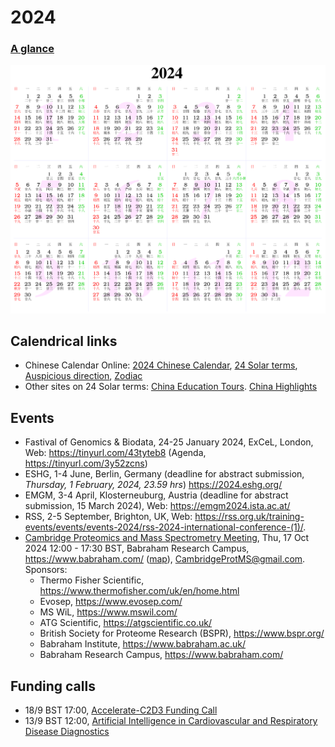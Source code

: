 # 2024

### [A glance](https://www.calendarpedia.co.uk/download/calendar-2024-landscape-year-at-a-glance-in-colour.pdf)

![Calendar](2024.png)

## Calendrical links

- Chinese Calendar Online: [2024 Chinese Calendar](https://www.chinesecalendaronline.com/2024/), [24 Solar terms](https://www.chinesecalendaronline.com/solar-terms/), [Auspicious direction](https://www.chinesecalendaronline.com/), [Zodiac](https://www.chinesecalendaronline.com/zodiac/)
- Other sites on 24 Solar terms: [China Education Tours](https://www.chinaeducationaltours.com/guide/culture-24-solar-terms.htm). [China Highlights](https://www.chinahighlights.com/festivals/the-24-solar-terms.htm)

## Events

- Fastival of Genomics & Biodata, 24-25 January 2024, ExCeL, London, Web: <https://tinyurl.com/43tyteb8> (Agenda, <https://tinyurl.com/3y52zcns>)
- ESHG, 1-4 June, Berlin, Germany (deadline for abstract submission, *Thursday, 1 February, 2024, 23.59 hrs*) <https://2024.eshg.org/>
- EMGM, 3-4 April, Klosterneuburg, Austria (deadline for abstract submission, 15 March 2024), Web: <https://emgm2024.ista.ac.at/>
- RSS, 2-5 September, Brighton, UK, Web: <https://rss.org.uk/training-events/events/events-2024/rss-2024-international-conference-(1)/>.
- [Cambridge Proteomics and Mass Spectrometry Meeting](https://www.eventbrite.com/e/cambridge-proteomics-and-mass-spectrometry-meeting-tickets-980322359567), Thu, 17 Oct 2024 12:00 - 17:30 BST, Babraham Research Campus, <https://www.babraham.com/> ([map](https://maps.app.goo.gl/dBWY5irDpTyKB2vq5)), <CambridgeProtMS@gmail.com>. Sponsors:
    - Thermo Fisher Scientific, <https://www.thermofisher.com/uk/en/home.html>
    - Evosep, <https://www.evosep.com/>
    - MS WiL, <https://www.mswil.com/>
    - ATG Scientific, <https://atgscientific.co.uk/>
    - British Society for Proteome Research (BSPR), <https://www.bspr.org/>
    - Babraham Institute, <https://www.babraham.ac.uk/>
    - Babraham Research Campus, <https://www.babraham.com/>

## Funding calls

- 18/9 BST 17:00, [Accelerate-C2D3 Funding Call](https://acceleratescience.github.io/news/2024-05-20-accelerate-c2d3-funding-call-for-novel-applications-of-ai-for-research-and-innovation-2024.html)
- 13/9 BST 12:00, [Artificial Intelligence in Cardiovascular and Respiratory Disease Diagnostics](https://www.medicalresearchfoundation.org.uk/grants/ai-in-cardiovascular-and-respiratory-disease-diagnostics)

